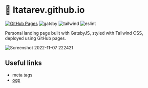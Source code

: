 # 💫 ltatarev.github.io

[![GitHub Pages](https://github.com/ltatarev/ltatarev.github.io/actions/workflows/gatsby.yml/badge.svg)](https://github.com/ltatarev/ltatarev.github.io/actions/workflows/gatsby.yml)
![gatsby](https://user-images.githubusercontent.com/38048916/207946515-c4dc3039-9c9a-4ae6-b586-df93490a8010.svg)
![tailwind](https://user-images.githubusercontent.com/38048916/207945652-72d2c080-5b12-411f-8057-2645cb314ef7.svg)
![eslint](https://user-images.githubusercontent.com/38048916/207945659-c4ed8358-6824-4aa1-9860-652834aa6308.svg)

Personal landing page built with GatsbyJS, styled with Tailwind CSS, deployed using GitHub pages.

![Screenshot 2022-11-07 222421](https://user-images.githubusercontent.com/38048916/200418641-5b4c86bb-d495-4367-8515-1bbe758b73d4.png)

## Useful links

- [meta tags](https://gist.github.com/whitingx/3840905)
- [ogp](https://ogp.me/)
